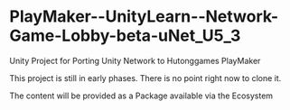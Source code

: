 # PlayMaker--UnityLearn--Network-Game-Lobby-beta-uNet_U5_3
Unity Project for Porting Unity Network to Hutonggames PlayMaker

This project is still in early phases. There is no point right now to clone it.

The content will be provided as a Package available via the Ecosystem


